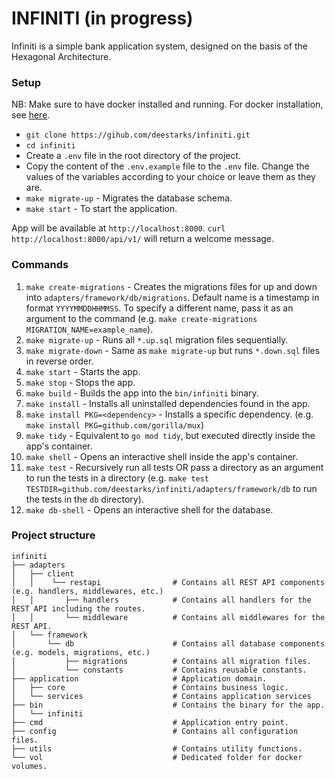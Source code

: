 # INFINITI (in progress)

Infiniti is a simple bank application system, designed on the basis of the Hexagonal Architecture.

### Setup

NB: Make sure to have docker installed and running. For docker installation, see [here](https://docs.docker.com/get-docker/).

- `git clone https://gihub.com/deestarks/infiniti.git`
- `cd infiniti`
- Create a `.env` file in the root directory of the project.
- Copy the content of the `.env.example` file to the `.env` file. Change the values of the variables according to your choice or leave them as they are.
- `make migrate-up` - Migrates the database schema.
- `make start` - To start the application.

App will be available at `http://localhost:8000`. `curl http://localhost:8000/api/v1/` will return a welcome message.


### Commands
1. `make create-migrations` - Creates the migrations files for up and down into `adapters/framework/db/migrations`. Default name is a timestamp in format `YYYYMMDDHHMMSS`. To specify a different name, pass it as an argument to the command (e.g. `make create-migrations MIGRATION_NAME=example_name`).
2. `make migrate-up` - Runs all `*.up.sql` migration files sequentially.
3. `make migrate-down` - Same as `make migrate-up` but runs `*.down.sql` files in reverse order.
4. `make start` - Starts the app.
5. `make stop` - Stops the app.
6. `make build` - Builds the app into the `bin/infiniti` binary.
7. `make install` - Installs all uninstalled dependencies found in the app.
8. `make install PKG=<dependency>` - Installs a specific dependency. (e.g. `make install PKG=github.com/gorilla/mux`)
9. `make tidy` - Equivalent to `go mod tidy`, but executed directly inside the app's container.
10. `make shell` - Opens an interactive shell inside the app's container.
11. `make test` - Recursively run all tests OR pass a directory as an argument to run the tests in a directory (e.g. `make test TESTDIR=github.com/deestarks/infiniti/adapters/framework/db` to run the tests in the `db` directory).
12. `make db-shell` - Opens an interactive shell for the database.


### Project structure
```
infiniti
├── adapters
│   ├── client
│   │    └── restapi                # Contains all REST API components (e.g. handlers, middlewares, etc.)
│   │       ├── handlers            # Contains all handlers for the REST API including the routes.
│   │       └── middleware          # Contains all middlewares for the REST API.
│   └── framework
│       └── db                      # Contains all database components (e.g. models, migrations, etc.)
│           ├── migrations          # Contains all migration files.
│           └── constants           # Contains reusable constants.
├── application                     # Application domain.
│   ├── core                        # Contains business logic.
│   └── services                    # Contains application services
├── bin                             # Contains the binary for the app.
│   └── infiniti
├── cmd                             # Application entry point.
├── config                          # Contains all configuration files.
├── utils                           # Contains utility functions.
└── vol                             # Dedicated folder for docker volumes.
```